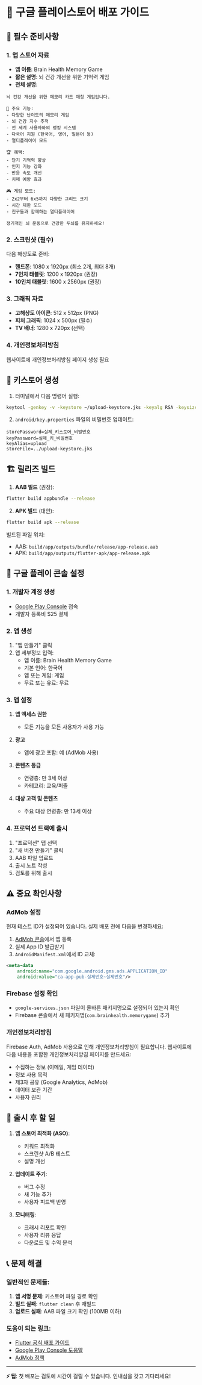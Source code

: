 # 🚀 구글 플레이스토어 배포 가이드

## 📝 필수 준비사항

### 1. 앱 스토어 자료
- **앱 이름**: Brain Health Memory Game
- **짧은 설명**: 뇌 건강 개선을 위한 기억력 게임
- **전체 설명**: 
```
뇌 건강 개선을 위한 메모리 카드 매칭 게임입니다.

🧠 주요 기능:
- 다양한 난이도의 메모리 게임
- 뇌 건강 지수 추적
- 전 세계 사용자와의 랭킹 시스템
- 다국어 지원 (한국어, 영어, 일본어 등)
- 멀티플레이어 모드

🏆 혜택:
- 단기 기억력 향상
- 인지 기능 강화
- 반응 속도 개선
- 치매 예방 효과

🎮 게임 모드:
- 2x2부터 6x5까지 다양한 그리드 크기
- 시간 제한 모드
- 친구들과 함께하는 멀티플레이어

정기적인 뇌 운동으로 건강한 두뇌를 유지하세요!
```

### 2. 스크린샷 (필수)
다음 해상도로 준비:
- **핸드폰**: 1080 x 1920px (최소 2개, 최대 8개)
- **7인치 태블릿**: 1200 x 1920px (권장)
- **10인치 태블릿**: 1600 x 2560px (권장)

### 3. 그래픽 자료
- **고해상도 아이콘**: 512 x 512px (PNG)
- **피처 그래픽**: 1024 x 500px (필수)
- **TV 배너**: 1280 x 720px (선택)

### 4. 개인정보처리방침
웹사이트에 개인정보처리방침 페이지 생성 필요

## 🔑 키스토어 생성

1. 터미널에서 다음 명령어 실행:
```bash
keytool -genkey -v -keystore ~/upload-keystore.jks -keyalg RSA -keysize 2048 -validity 10000 -alias upload
```

2. `android/key.properties` 파일의 비밀번호 업데이트:
```
storePassword=실제_키스토어_비밀번호
keyPassword=실제_키_비밀번호
keyAlias=upload
storeFile=../upload-keystore.jks
```

## 🏗️ 릴리즈 빌드

1. **AAB 빌드** (권장):
```bash
flutter build appbundle --release
```

2. **APK 빌드** (대안):
```bash
flutter build apk --release
```

빌드된 파일 위치:
- AAB: `build/app/outputs/bundle/release/app-release.aab`
- APK: `build/app/outputs/flutter-apk/app-release.apk`

## 📱 구글 플레이 콘솔 설정

### 1. 개발자 계정 생성
- [Google Play Console](https://play.google.com/console) 접속
- 개발자 등록비 $25 결제

### 2. 앱 생성
1. "앱 만들기" 클릭
2. 앱 세부정보 입력:
   - 앱 이름: Brain Health Memory Game
   - 기본 언어: 한국어
   - 앱 또는 게임: 게임
   - 무료 또는 유료: 무료

### 3. 앱 설정
1. **앱 액세스 권한**
   - 모든 기능을 모든 사용자가 사용 가능

2. **광고**
   - 앱에 광고 포함: 예 (AdMob 사용)

3. **콘텐츠 등급**
   - 연령층: 만 3세 이상
   - 카테고리: 교육/퍼즐

4. **대상 고객 및 콘텐츠**
   - 주요 대상 연령층: 만 13세 이상

### 4. 프로덕션 트랙에 출시
1. "프로덕션" 탭 선택
2. "새 버전 만들기" 클릭
3. AAB 파일 업로드
4. 출시 노트 작성
5. 검토를 위해 출시

## ⚠️ 중요 확인사항

### AdMob 설정
현재 테스트 ID가 설정되어 있습니다. 실제 배포 전에 다음을 변경하세요:

1. [AdMob 콘솔](https://admob.google.com/)에서 앱 등록
2. 실제 App ID 발급받기
3. `AndroidManifest.xml`에서 ID 교체:
```xml
<meta-data
    android:name="com.google.android.gms.ads.APPLICATION_ID"
    android:value="ca-app-pub-실제번호~실제번호"/>
```

### Firebase 설정 확인
- `google-services.json` 파일이 올바른 패키지명으로 설정되어 있는지 확인
- Firebase 콘솔에서 새 패키지명(`com.brainhealth.memorygame`) 추가

### 개인정보처리방침
Firebase Auth, AdMob 사용으로 인해 개인정보처리방침이 필요합니다.
웹사이트에 다음 내용을 포함한 개인정보처리방침 페이지를 만드세요:
- 수집하는 정보 (이메일, 게임 데이터)
- 정보 사용 목적
- 제3자 공유 (Google Analytics, AdMob)
- 데이터 보관 기간
- 사용자 권리

## 🚀 출시 후 할 일

1. **앱 스토어 최적화 (ASO)**:
   - 키워드 최적화
   - 스크린샷 A/B 테스트
   - 설명 개선

2. **업데이트 주기**:
   - 버그 수정
   - 새 기능 추가
   - 사용자 피드백 반영

3. **모니터링**:
   - 크래시 리포트 확인
   - 사용자 리뷰 응답
   - 다운로드 및 수익 분석

## 📞 문제 해결

### 일반적인 문제들:
1. **앱 서명 문제**: 키스토어 파일 경로 확인
2. **빌드 실패**: `flutter clean` 후 재빌드
3. **업로드 실패**: AAB 파일 크기 확인 (100MB 이하)

### 도움이 되는 링크:
- [Flutter 공식 배포 가이드](https://docs.flutter.dev/deployment/android)
- [Google Play Console 도움말](https://support.google.com/googleplay/android-developer)
- [AdMob 정책](https://support.google.com/admob/answer/6128543)

---

**⚡ 팁**: 첫 배포는 검토에 시간이 걸릴 수 있습니다. 인내심을 갖고 기다리세요! 